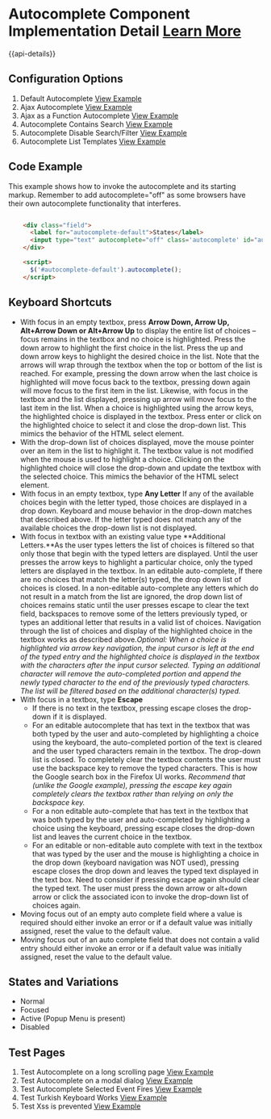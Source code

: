 # Autocomplete Component Implementation Detail [Learn More](https://soho.infor.com/index.php?p=component/autocomplete)

{{api-details}}

## Configuration Options

1. Default Autocomplete [View Example]( /components/autocomplete/example-index)
2. Ajax Autocomplete [View Example]( /components/autocomplete/example-ajax)
3. Ajax as a Function Autocomplete  [View Example]( /components/autocomplete/example-ajax-as-function)
4. Autocomplete Contains Search [View Example]( /components/autocomplete/example-contains)
5. Autocomplete Disable Search/Filter [View Example]( /components/autocomplete/example-no-filtering)
6. Autocomplete List Templates [View Example]( /components/autocomplete/example-templates)

## Code Example

This example shows how to invoke the autocomplete and its starting markup. Remember to add autocomplete="off" as some browsers have their own autocomplete functionality that interferes.

```html

    <div class="field">
      <label for="autocomplete-default">States</label>
      <input type="text" autocomplete="off" class='autocomplete' id="autocomplete-default">
    </div>

    <script>
      $('#autocomplete-default').autocomplete();
    </script>


```

## Keyboard Shortcuts

-   With focus in an empty textbox, press **Arrow Down, Arrow Up, Alt+Arrow Down or Alt+Arrow Up** to display the entire list of choices – focus remains in the textbox and no choice is highlighted. Press the down arrow to highlight the first choice in the list. Press the up and down arrow keys to highlight the desired choice in the list. Note that the arrows will wrap through the textbox when the top or bottom of the list is reached. For example, pressing the down arrow when the last choice is highlighted will move focus back to the textbox, pressing down again will move focus to the first item in the list. Likewise, with focus in the textbox and the list displayed, pressing up arrow will move focus to the last item in the list. When a choice is highlighted using the arrow keys, the highlighted choice is displayed in the textbox. Press enter or click on the highlighted choice to select it and close the drop-down list. This mimics the behavior of the HTML select element.
-   With the drop-down list of choices displayed, move the mouse pointer over an item in the list to highlight it. The textbox value is not modified when the mouse is used to highlight a choice. Clicking on the highlighted choice will close the drop-down and update the textbox with the selected choice. This mimics the behavior of the HTML select element.
-   With focus in an empty textbox, type **Any Letter** If any of the available choices begin with the letter typed, those choices are displayed in a drop down. Keyboard and mouse behavior in the drop-down matches that described above. If the letter typed does not match any of the available choices the drop-down list is not displayed.
-   With focus in textbox with an existing value type **Additional Letters.**As the user types letters the list of choices is filtered so that only those that begin with the typed letters are displayed. Until the user presses the arrow keys to highlight a particular choice, only the typed letters are displayed in the textbox. In an editable auto-complete, If there are no choices that match the letter(s) typed, the drop down list of choices is closed. In a non-editable auto-complete any letters which do not result in a match from the list are ignored, the drop down list of choices remains static until the user presses escape to clear the text field, backspaces to remove some of the letters previously typed, or types an additional letter that results in a valid list of choices. Navigation through the list of choices and display of the highlighted choice in the textbox works as described above.*Optional: When a choice is highlighted via arrow key navigation, the input cursor is left at the end of the typed entry and the highlighted choice is displayed in the textbox with the characters after the input cursor selected. Typing an additional character will remove the auto-completed portion and append the newly typed character to the end of the previously typed characters. The list will be filtered based on the additional character(s) typed.*
-   With focus in a textbox, type **Escape**
    -   If there is no text in the textbox, pressing escape closes the drop-down if it is displayed.
    -   For an editable autocomplete that has text in the textbox that was both typed by the user and auto-completed by highlighting a choice using the keyboard, the auto-completed portion of the text is cleared and the user typed characters remain in the textbox. The drop-down list is closed. To completely clear the textbox contents the user must use the backspace key to remove the typed characters. This is how the Google search box in the Firefox UI works. *Recommend that (unlike the Google example), pressing the escape key again completely clears the textbox rather than relying on only the backspace key.*
    -   For a non editable auto-complete that has text in the textbox that was both typed by the user and auto-completed by highlighting a choice using the keyboard, pressing escape closes the drop-down list and leaves the current choice in the textbox.
    -   For an editable or non-editable auto complete with text in the textbox that was typed by the user and the mouse is highlighting a choice in the drop down (keyboard navigation was NOT used), pressing escape closes the drop down and leaves the typed text displayed in the text box. Need to consider if pressing escape again should clear the typed text. The user must press the down arrow or alt+down arrow or click the associated icon to invoke the drop-down list of choices again.
-   Moving focus out of an empty auto complete field where a value is required should either invoke an error or if a default value was initially assigned, reset the value to the default value.
-   Moving focus out of an auto complete field that does not contain a valid entry should either invoke an error or if a default value was initially assigned, reset the value to the default value.

## States and Variations

-   Normal
-   Focused
-   Active (Popup Menu is present)
-   Disabled


## Test Pages

1. Test Autocomplete on a long scrolling page [View Example]( /components/autocomplete/test-longpage-modal)
2. Test Autocomplete on a modal dialog [View Example]( /components/autocomplete/test-modal-autocomplete)
3. Test Autocomplete Selected Event Fires  [View Example]( /components/autocomplete/test-selected-event)
4. Test Turkish Keyboard Works [View Example]( /components/autocomplete/test-turkish-filters)
5. Test Xss is prevented [View Example]( /components/autocomplete/test-xss-security)
